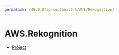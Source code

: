 ```yaml
---
permalink: /48.0.0/ap-southeast-1/AWS/Rekognition/
---
```


# AWS.Rekognition



* [Project](Project.md)